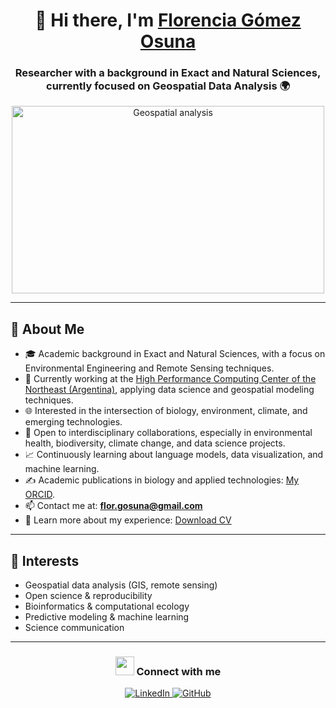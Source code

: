 <h1 align="center">👋 Hi there, I'm <a href="https://100rabhcsmc.github.io/Me.io/" target="_blank">Florencia Gómez Osuna</a></h1>
<h3 align="center">Researcher with a background in Exact and Natural Sciences, currently focused on Geospatial Data Analysis 🌍</h3>

<p align="center">
  <img src="https://developer-blogs.nvidia.com/wp-content/uploads/2024/10/Weather-Prediction-Hurricane.gif" alt="Geospatial analysis" width="500" height="300"/>
</p>

---

## 🧬 About Me

- 🎓 Academic background in Exact and Natural Sciences, with a focus on Environmental Engineering and Remote Sensing techniques.
- 🔭 Currently working at the <a href="http://cad.unne.edu.ar/servicios.php" target="_blank">High Performance Computing Center of the Northeast (Argentina)</a>, applying data science and geospatial modeling techniques.
- 🌐 Interested in the intersection of biology, environment, climate, and emerging technologies.
- 🤝 Open to interdisciplinary collaborations, especially in environmental health, biodiversity, climate change, and data science projects.
- 📈 Continuously learning about language models, data visualization, and machine learning.
- ✍️ Academic publications in biology and applied technologies: [My ORCID](https://orcid.org/0009-0009-2812-0913).
- 📫 Contact me at: **flor.gosuna@gmail.com**
- 📄 Learn more about my experience: [Download CV](./Florencia_Gomez_Resume.pdf)


---

## 🧭 Interests

- Geospatial data analysis (GIS, remote sensing)
- Open science & reproducibility
- Bioinformatics & computational ecology
- Predictive modeling & machine learning
- Science communication

---

<h3 align="center"><img src="https://media.giphy.com/media/iY8CRBdQXODJSCERIr/giphy.gif" width="30" height="30"> Connect with me</h3>

<p align="center">
  <a href="https://www.linkedin.com/in/florencia-gomez-osuna" target="_blank">
    <img src="https://img.icons8.com/doodle/40/000000/linkedin--v2.png" alt="LinkedIn"/>
  </a>
  <a href="https://github.com/ras100" target="_blank">
    <img src="https://img.icons8.com/doodle/40/000000/github--v1.png" alt="GitHub"/>
  </a>
</p>


<!--
**ras100/ras100** is a ✨ _special_ ✨ repository because its `README.md` (this file) appears on your GitHub profile.

Here are some ideas to get you started:

- 🔭 I’m currently working on ...
- 🌱 I’m currently learning ...
- 👯 I’m looking to collaborate on ...
- 🤔 I’m looking for help with ...
- 💬 Ask me about ...
- 📫 How to reach me: ...
- 😄 Pronouns: ...
- ⚡ Fun fact: ...
-->
